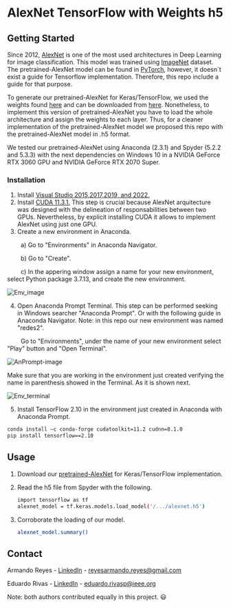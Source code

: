 # AlexNet TensorFlow with Weights h5

<!-- 
1. Visual Studio 2015,2017,2019, and 2022 https://learn.microsoft.com/en-us/cpp/windows/latest-supported-vc-redist?view=msvc-150
2. Cuda 11.3.1 https://developer.nvidia.com/cuda-11-3-1-download-archive?target_os=Windows&target_arch=x86_64&target_version=10&target_type=exe_local
3. TF 2.10 en anaconda: 
 conda install –c conda-forge cudatoolkit=11.2 cudnn=8.1.0
 pip install tensorflow

Los pesos y la arquitectura se basan de:
https://www.cs.toronto.edu/~guerzhoy/tf_alexnet/

Los pesos estan disponibles en:
https://www.cs.toronto.edu/~guerzhoy/tf_alexnet/bvlc_alexnet.npy

La arquitectura esta disponible en:
https://www.cs.toronto.edu/~guerzhoy/tf_alexnet/myalexnet_forward_newtf.py

Imagenes de ImageNet
https://www.kaggle.com/competitions/imagenet-object-localization-challenge/data

Artículo de AlexNet
https://proceedings.neurips.cc/paper/2012/file/c399862d3b9d6b76c8436e924a68c45b-Paper.pdf
GETTING STARTED -->

<!-- GETTING STARTED -->
## Getting Started

Since 2012, <a href="https://proceedings.neurips.cc/paper/2012/file/c399862d3b9d6b76c8436e924a68c45b-Paper.pdf">AlexNet</a> is one of the most used architectures in Deep Learning for image classification. This model was trained using <a href="https://www.kaggle.com/competitions/imagenet-object-localization-challenge/data
">ImageNet</a> dataset. The pretrained-AlexNet model can be found in <a href="https://pytorch.org/hub/pytorch_vision_alexnet/">PyTorch</a>, however, it doesn´t exist a guide for Tensorflow implementation. Therefore, this repo include a guide for that purpose.

To generate our pretrained-AlexNet for Keras/TensorFlow, we used the weights found <a href="https://www.cs.toronto.edu/~guerzhoy/tf_alexnet/">here</a> and can be downloaded from <a href="https://www.cs.toronto.edu/~guerzhoy/tf_alexnet/bvlc_alexnet.npy">here</a>. Nonetheless, to implement this version of pretrained-AlexNet you have to load the whole architecture and assign the weights to each layer. Thus, for a cleaner implementation of the pretrained-AlexNet model we proposed this repo with the pretrained-AlexNet model in .h5 format.

We tested our pretrained-AlexNet using Anaconda (2.3.1) and Spyder (5.2.2 and 5.3.3) with the next dependencies on Windows 10 in a NVIDIA GeForce RTX 3060 GPU and NVIDIA GeForce RTX 2070 Super. 

### Installation

1. Install <a href="https://learn.microsoft.com/en-us/cpp/windows/latest-supported-vc-redist?view=msvc-150">Visual Studio 2015,2017,2019, and 2022.</a> 
2. Install <a href="https://developer.nvidia.com/cuda-11-3-1-download-archive?target_os=Windows&target_arch=x86_64&target_version=10&target_type=exe_local">CUDA 11.3.1.</a> This step is crucial because AlexNet arquitecture was designed with the delineation of responsabilities between two GPUs. Nevertheless, by explicit installing CUDA it allows to implement AlexNet using just one GPU.
3. Create a new environment in Anaconda.

&nbsp;&nbsp;&nbsp;&nbsp;&nbsp;&nbsp;&nbsp;&nbsp;a) Go to "Environments" in Anaconda Navigator.

&nbsp;&nbsp;&nbsp;&nbsp;&nbsp;&nbsp;&nbsp;&nbsp;b) Go to "Create".

&nbsp;&nbsp;&nbsp;&nbsp;&nbsp;&nbsp;&nbsp;&nbsp;c) In the appering window assign a name for your new environment, select Python package 3.7.13, and create the new environment.

![Env_image](https://user-images.githubusercontent.com/117695726/210860873-7069ee88-d6f7-48a3-bcbf-34545e961379.png)


4. Open Anaconda Prompt Terminal. This step can be performed seeking in Windows searcher "Anaconda Prompt". Or with the following guide in Anaconda Navigator. Note: in this repo our new environment was named "redes2".

&nbsp;&nbsp;&nbsp;&nbsp;&nbsp;&nbsp;&nbsp;&nbsp;Go to "Environments", under the name of your new environment select "Play" button and "Open Terminal".

![AnPrompt-image](https://user-images.githubusercontent.com/117695726/210872904-9eef9672-b76f-473a-a96c-4da596062056.png)

Make sure that you are working in the environment just created verifying the name in parenthesis showed in the Terminal. As it is shown next.

![Env_terminal](https://user-images.githubusercontent.com/117695726/210872873-07e06405-955d-46be-9281-afa0cd9995de.png)


5. Install TensorFlow 2.10 in the environment just created in Anaconda with Anaconda Prompt.
  ```sh
  conda install –c conda-forge cudatoolkit=11.2 cudnn=8.1.0
  pip install tensorflow==2.10
  ```
  

<!-- USAGE EXAMPLES -->
## Usage

1. Download our <a href="https://drive.google.com/file/d/1cv9Z_p6xMf9DlcN7RExvpuYswEFczsmD/view?usp=sharing">pretrained-AlexNet</a> for Keras/TensorFlow implementation.

2. Read the h5 file from Spyder with the following.
   ```sh
   import tensorflow as tf
   alexnet_model = tf.keras.models.load_model('/.../alexnet.h5')
   ```
3. Corroborate the loading of our model.
   ```sh
   alexnet_model.summary()
   ```


<!-- CONTACT -->
## Contact

Armando Reyes - [LinkedIn](https://www.linkedin.com/in/armando-reyes-5782371ba/) - reyesarmando.reyes@gmail.com

Eduardo Rivas - [LinkedIn](https://www.linkedin.com/in/eduardo-rivas-posada/) - eduardo.rivasp@ieee.org

Note: both authors contributed equally in this project. :smiley:
